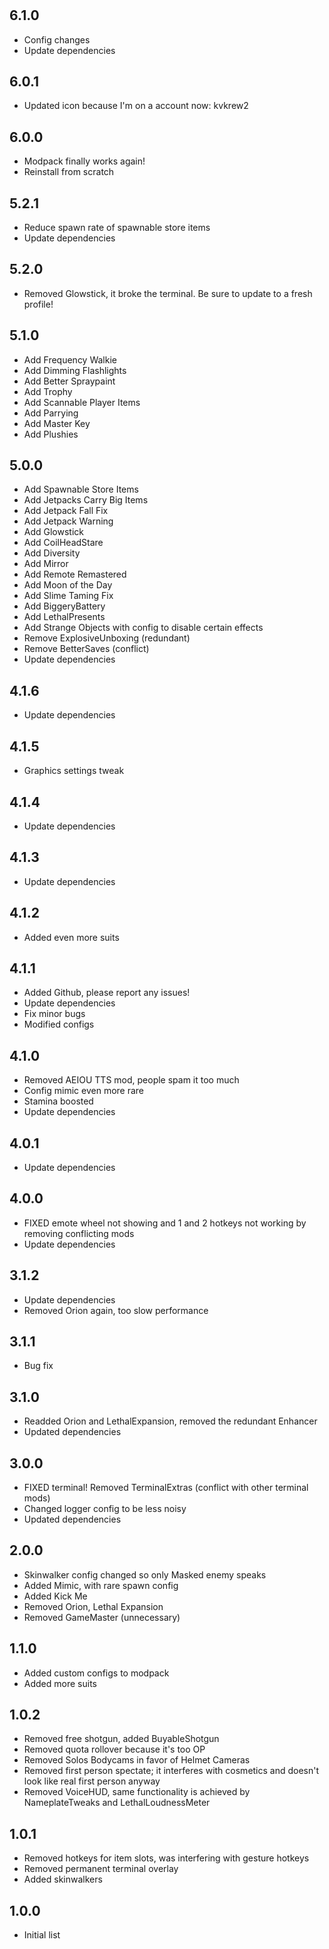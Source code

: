 #

## 6.1.0

+ Config changes
+ Update dependencies

## 6.0.1

+ Updated icon because I'm on a account now: kvkrew2

## 6.0.0

+ Modpack finally works again!
+ Reinstall from scratch

## 5.2.1

+ Reduce spawn rate of spawnable store items
+ Update dependencies

## 5.2.0

+ Removed Glowstick, it broke the terminal. Be sure to update to a fresh profile!

## 5.1.0

+ Add Frequency Walkie
+ Add Dimming Flashlights
+ Add Better Spraypaint
+ Add Trophy
+ Add Scannable Player Items
+ Add Parrying
+ Add Master Key
+ Add Plushies

## 5.0.0

+ Add Spawnable Store Items
+ Add Jetpacks Carry Big Items
+ Add Jetpack Fall Fix
+ Add Jetpack Warning
+ Add Glowstick
+ Add CoilHeadStare
+ Add Diversity
+ Add Mirror
+ Add Remote Remastered
+ Add Moon of the Day
+ Add Slime Taming Fix
+ Add BiggeryBattery
+ Add LethalPresents
+ Add Strange Objects with config to disable certain effects
+ Remove ExplosiveUnboxing (redundant)
+ Remove BetterSaves (conflict)
+ Update dependencies

## 4.1.6

+ Update dependencies

## 4.1.5

+ Graphics settings tweak

## 4.1.4

+ Update dependencies

## 4.1.3

+ Update dependencies

## 4.1.2

+ Added even more suits

## 4.1.1

+ Added Github, please report any issues!
+ Update dependencies
+ Fix minor bugs
+ Modified configs

## 4.1.0

+ Removed AEIOU TTS mod, people spam it too much
+ Config mimic even more rare
+ Stamina boosted
+ Update dependencies

## 4.0.1

+ Update dependencies

## 4.0.0

+ FIXED emote wheel not showing and 1 and 2 hotkeys not working by removing conflicting mods
+ Update dependencies

## 3.1.2

+ Update dependencies
+ Removed Orion again, too slow performance

## 3.1.1

+ Bug fix

## 3.1.0

+ Readded Orion and LethalExpansion, removed the redundant Enhancer
+ Updated dependencies

## 3.0.0

+ FIXED terminal! Removed TerminalExtras (conflict with other terminal mods)
+ Changed logger config to be less noisy
+ Updated dependencies

## 2.0.0

+ Skinwalker config changed so only Masked enemy speaks
+ Added Mimic, with rare spawn config
+ Added Kick Me
+ Removed Orion, Lethal Expansion
+ Removed GameMaster (unnecessary)

## 1.1.0

+ Added custom configs to modpack
+ Added more suits

## 1.0.2

+ Removed free shotgun, added BuyableShotgun
+ Removed quota rollover because it's too OP
+ Removed Solos Bodycams in favor of Helmet Cameras
+ Removed first person spectate; it interferes with cosmetics and doesn't look like real first person anyway
+ Removed VoiceHUD, same functionality is achieved by NameplateTweaks and LethalLoudnessMeter

## 1.0.1

+ Removed hotkeys for item slots, was interfering with gesture hotkeys
+ Removed permanent terminal overlay
+ Added skinwalkers

## 1.0.0

+ Initial list

